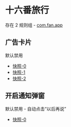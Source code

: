 # 十六番旅行

存在 2 规则组 - [com.fan.app](/src/apps/com.fan.app.ts)

## 广告卡片

默认禁用

- [快照-0](https://i.gkd.li/import/13258021)
- [快照-1](https://i.gkd.li/import/13258015)
- [快照-2](https://i.gkd.li/import/13258018)

## 开启通知弹窗

默认禁用 - 自动点击“以后再说”

- [快照-0](https://i.gkd.li/import/13601734)

